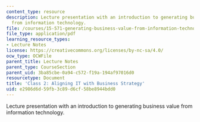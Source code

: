 ```yaml
---
content_type: resource
description: Lecture presentation with an introduction to generating business value
  from information technology.
file: /courses/15-571-generating-business-value-from-information-technology-spring-2009/e2986d6d59fb3c89d6cf58be8944bdd0_MIT15_571s09_lec02.pdf
file_type: application/pdf
learning_resource_types:
- Lecture Notes
license: https://creativecommons.org/licenses/by-nc-sa/4.0/
ocw_type: OCWFile
parent_title: Lecture Notes
parent_type: CourseSection
parent_uid: 3ba85cbe-0a94-c572-f19a-194af97016d0
resourcetype: Document
title: 'Class 2: Aligning IT with Business Strategy'
uid: e2986d6d-59fb-3c89-d6cf-58be8944bdd0
---
```

Lecture presentation with an introduction to generating business value from information technology.